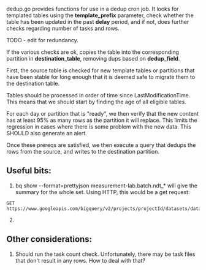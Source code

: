 dedup.go provides functions for use in a dedup cron job.  It looks for
templated tables using the __template_prefix__ parameter, check whether the
table has been updated in the past __delay__ period, and if not, does
further checks regarding number of tasks and rows.

TODO - edit for redundancy.

If the various checks are ok, copies the table into the corresponding
partition in __destination_table__, removing dups based on
__dedup_field__.

First, the source table is checked for new template tables or
partitions that have been stable for long enough that it is
deemed safe to migrate them to the destination table.

Tables should be processed in order of time since
LastModificationTime.  This means that we should start by
finding the age of all eligible tables.

For each day or partition that is "ready", we then verify that
the new content has at least 95% as many rows as the partition
it will replace.  This limits the regression in cases where
there is some problem with the new data.  This SHOULD also
generate an alert.

Once these prereqs are satisfied, we then execute a query that
dedups the rows from the source, and writes to the destination
partition.

## Useful bits:

1. bq show --format=prettyjson measurement-lab.batch.ndt_* will give
 the summary for the whole set.  Using HTTP, this would be a get request:
 ```
GET https://www.googleapis.com/bigquery/v2/projects/projectId/datasets/datasetId/tables/tableId

 ```
2.

## Other considerations:
1. Should run the task count check.  Unfortunately, there may be task
files that don't result in any rows.  How to deal with that?

